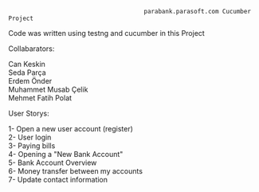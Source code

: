                                           parabank.parasoft.com Cucumber Project
Code was written using testng and cucumber in this Project

Collabarators:                                      

Can Keskin                                                          
Seda Parça                                                  
Erdem Önder                                                  
Muhammet Musab Çelik                                                        
Mehmet Fatih Polat                                                                  

User Storys:                                

1- Open a new user account (register)                                                                                            
2- User login                                                                
3- Paying bills                                                    
4- Opening a "New Bank Account"                                                                                                  
5- Bank Account Overview                                                                                                
6- Money transfer between my accounts                                                                            
7- Update contact information                                                                                  
